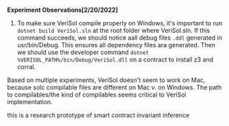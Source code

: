 **Experiment Observations[2/20/2022]**

1. To make sure VeriSol compile properly on Windows, it's important to run `dotnet build VeriSol.sln` at the root folder where VeriSol.sln. If this command succeeds, we should notice aall debug files `.ddl` generated in usr/bin/Debug. This ensures all dependency files ara generated. Then we should use the developer command `dotnet %VERISOL_PATH%/bin/Debug/VeriSol.dll` on a contract to install z3 and corral. 

Based on multiple experiments, VeriSol doesn't seem to work on Mac, because solc compilable files are different on Mac v. on Windows. The path to compilables/the kind of compilables seems critical to VeriSol implementation. 

this is a research prototype of smart contract invariant inference
